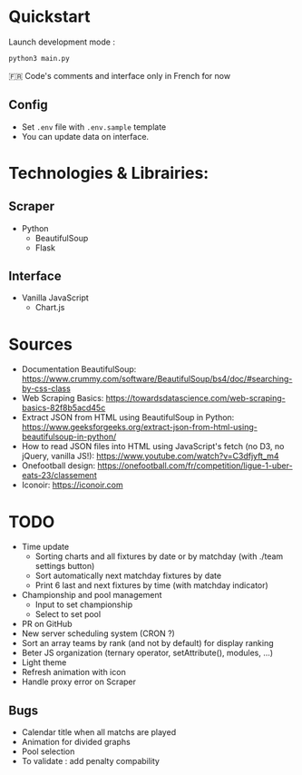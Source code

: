 # Quickstart

Launch development mode :

```bash
python3 main.py
```

🇫🇷 Code's comments and interface only in French for now

## Config

- Set `.env` file with `.env.sample` template
- You can update data on interface.

# Technologies & Librairies:

## Scraper

- Python
  - BeautifulSoup
  - Flask

## Interface

- Vanilla JavaScript
  - Chart.js

# Sources

- Documentation BeautifulSoup: https://www.crummy.com/software/BeautifulSoup/bs4/doc/#searching-by-css-class
- Web Scraping Basics: https://towardsdatascience.com/web-scraping-basics-82f8b5acd45c
- Extract JSON from HTML using BeautifulSoup in Python: https://www.geeksforgeeks.org/extract-json-from-html-using-beautifulsoup-in-python/
- How to read JSON files into HTML using JavaScript's fetch (no D3, no jQuery, vanilla JS!): https://www.youtube.com/watch?v=C3dfjyft_m4
- Onefootball design: https://onefootball.com/fr/competition/ligue-1-uber-eats-23/classement
- Iconoir: https://iconoir.com

# TODO

- Time update
  - Sorting charts and all fixtures by date or by matchday (with ./team settings button)
  - Sort automatically next matchday fixtures by date
  - Print 6 last and next fixtures by time (with matchday indicator)
- Championship and pool management
  - Input to set championship
  - Select to set pool
- PR on GitHub
- New server scheduling system (CRON ?)
- Sort an array teams by rank (and not by default) for display ranking
- Beter JS organization (ternary operator, setAttribute(), modules, ...)
- Light theme
- Refresh animation with icon
- Handle proxy error on Scraper

## Bugs

- Calendar title when all matchs are played
- Animation for divided graphs
- Pool selection
- To validate : add penalty compability
